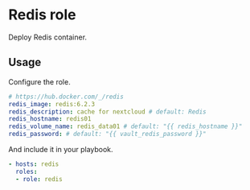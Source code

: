 # Redis role

Deploy Redis container.

## Usage

Configure the role.

```yml
# https://hub.docker.com/_/redis
redis_image: redis:6.2.3
redis_description: cache for nextcloud # default: Redis
redis_hostname: redis01
redis_volume_name: redis_data01 # default: "{{ redis_hostname }}"
redis_password: # default: "{{ vault_redis_password }}"
```

And include it in your playbook.

```yml
- hosts: redis
  roles:
  - role: redis
```
